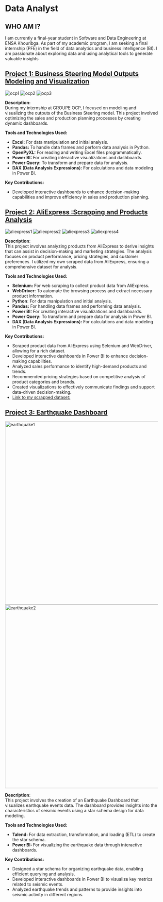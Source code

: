 # Data Analyst 
## WHO AM I?
I am currently a final-year student in Software and Data Engineering at ENSA Khouribga. As part of my academic program, I am seeking a final internship (PFE) in the field of data analytics and business intelligence (BI). I am passionate about exploring data and using analytical tools to generate valuable insights
## [Project 1: Business Steering Model Outputs Modeling and Visualization](https://github.com/nissrine41/Business-Steering-Model-Optimization-and-Visualization--GROUPE-OCP)

![ocp1](https://github.com/user-attachments/assets/5fcead3a-c2b4-4066-8735-8cc96a2abfb1)
![ocp2](https://github.com/user-attachments/assets/cc0ead2d-7d79-47fc-8ee6-52c5dd455f8f)
![ocp3](https://github.com/user-attachments/assets/4a45ac21-3476-400b-a45b-f1992fbdc6a5)

**Description:**  
During my internship at GROUPE OCP, I focused on modeling and visualizing the outputs of the Business Steering model. This project involved optimizing the sales and production planning processes by creating dynamic dashboards.

**Tools and Technologies Used:**
- **Excel:** For data manipulation and initial analysis.
- **Pandas:** To handle data frames and perform data analysis in Python.
- **OpenPyXL:** For reading and writing Excel files programmatically.
- **Power BI:** For creating interactive visualizations and dashboards.
- **Power Query:** To transform and prepare data for analysis.
- **DAX (Data Analysis Expressions):** For calculations and data modeling in Power BI.

**Key Contributions:**
- Developed interactive dashboards to enhance decision-making capabilities and improve efficiency in sales and production planning.

## [Project 2: AliExpress :Scrapping and Products Analysis](https://github.com/nissrine41/AliExpress-Product-Insights-An-Analytical-Dashboard)
![aliexpress1](https://github.com/user-attachments/assets/2d9f4063-a129-4d93-931c-e234b6e8ac09)
![aliexpress2](https://github.com/user-attachments/assets/8c4844a5-0182-4156-ac65-e5cb9ed9b76c)
![aliexpress3](https://github.com/user-attachments/assets/a327eadc-df8b-4398-b66c-f6fbd42987bc)
![aliexpress4](https://github.com/user-attachments/assets/24c38145-6ada-4755-9a9f-95dde025cca8)

**Description:**  
This project involves analyzing products from AliExpress to derive insights that can assist in decision-making and marketing strategies. The analysis focuses on product performance, pricing strategies, and customer preferences. I utilized my own scraped data from AliExpress, ensuring a comprehensive dataset for analysis.

**Tools and Technologies Used:**
- **Selenium:** For web scraping to collect product data from AliExpress.
- **WebDriver:** To automate the browsing process and extract necessary product information.
- **Python:** For data manipulation and initial analysis.
- **Pandas:** For handling data frames and performing data analysis.
- **Power BI:** For creating interactive visualizations and dashboards.
- **Power Query:** To transform and prepare data for analysis in Power BI.
- **DAX (Data Analysis Expressions):** For calculations and data modeling in Power BI.

**Key Contributions:**
- Scraped product data from AliExpress using Selenium and WebDriver, allowing for a rich dataset.
- Developed interactive dashboards in Power BI to enhance decision-making capabilities.
- Analyzed sales performance to identify high-demand products and trends.
- Recommended pricing strategies based on competitive analysis of product categories and brands.
- Created visualizations to effectively communicate findings and support data-driven decision-making.
- [Link to my scrapped dataset:](https://github.com/nissrine41/scraped-arabic-infos-product-data-Jumia-Aliexpress-Amazon/blob/main/ALIEXPRESS_Data.rar)

## [Project 3: Earthquake Dashboard](https://github.com/nissrine41/earthquake-2023-Dashboard)
<img width="604" alt="earthquake1" src="https://github.com/user-attachments/assets/bd640148-2d93-4ca5-81d6-65634ad30562">
<img width="605" alt="earthquake2" src="https://github.com/user-attachments/assets/c2a222ea-24b3-4218-8bd0-f2860947d1a3">


**Description:**  
This project involves the creation of an Earthquake Dashboard that visualizes earthquake events data. The dashboard provides insights into the characteristics of seismic events using a star schema design for data modeling.

**Tools and Technologies Used:**
- **Talend:** For data extraction, transformation, and loading (ETL) to create the star schema.
- **Power BI:** For visualizing the earthquake data through interactive dashboards.

**Key Contributions:**
- Designed a star schema for organizing earthquake data, enabling efficient querying and analysis.
- Developed interactive dashboards in Power BI to visualize key metrics related to seismic events.
- Analyzed earthquake trends and patterns to provide insights into seismic activity in different regions.
